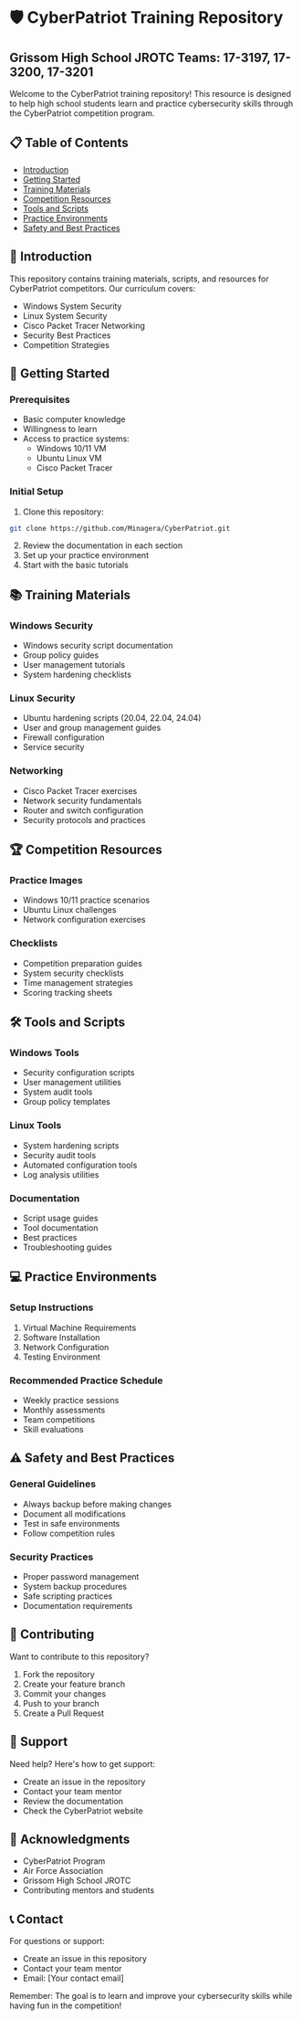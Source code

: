 # 🛡️ CyberPatriot Training Repository
## Grissom High School JROTC Teams: 17-3197, 17-3200, 17-3201

Welcome to the CyberPatriot training repository! This resource is designed to help high school students learn and practice cybersecurity skills through the CyberPatriot competition program.

## 📋 Table of Contents
- [Introduction](#introduction)
- [Getting Started](#getting-started)
- [Training Materials](#training-materials)
- [Competition Resources](#competition-resources)
- [Tools and Scripts](#tools-and-scripts)
- [Practice Environments](#practice-environments)
- [Safety and Best Practices](#safety-and-best-practices)

## 🎯 Introduction

This repository contains training materials, scripts, and resources for CyberPatriot competitors. Our curriculum covers:
- Windows System Security
- Linux System Security
- Cisco Packet Tracer Networking
- Security Best Practices
- Competition Strategies

## 🚀 Getting Started

### Prerequisites
- Basic computer knowledge
- Willingness to learn
- Access to practice systems:
  - Windows 10/11 VM
  - Ubuntu Linux VM
  - Cisco Packet Tracer

### Initial Setup
1. Clone this repository:
```bash
git clone https://github.com/Minagera/CyberPatriot.git
```

2. Review the documentation in each section
3. Set up your practice environment
4. Start with the basic tutorials

## 📚 Training Materials

### Windows Security
- Windows security script documentation
- Group policy guides
- User management tutorials
- System hardening checklists

### Linux Security
- Ubuntu hardening scripts (20.04, 22.04, 24.04)
- User and group management guides
- Firewall configuration
- Service security

### Networking
- Cisco Packet Tracer exercises
- Network security fundamentals
- Router and switch configuration
- Security protocols and practices

## 🏆 Competition Resources

### Practice Images
- Windows 10/11 practice scenarios
- Ubuntu Linux challenges
- Network configuration exercises

### Checklists
- Competition preparation guides
- System security checklists
- Time management strategies
- Scoring tracking sheets

## 🛠️ Tools and Scripts

### Windows Tools
- Security configuration scripts
- User management utilities
- System audit tools
- Group policy templates

### Linux Tools
- System hardening scripts
- Security audit tools
- Automated configuration tools
- Log analysis utilities

### Documentation
- Script usage guides
- Tool documentation
- Best practices
- Troubleshooting guides

## 💻 Practice Environments

### Setup Instructions
1. Virtual Machine Requirements
2. Software Installation
3. Network Configuration
4. Testing Environment

### Recommended Practice Schedule
- Weekly practice sessions
- Monthly assessments
- Team competitions
- Skill evaluations

## ⚠️ Safety and Best Practices

### General Guidelines
- Always backup before making changes
- Document all modifications
- Test in safe environments
- Follow competition rules

### Security Practices
- Proper password management
- System backup procedures
- Safe scripting practices
- Documentation requirements

## 📝 Contributing

Want to contribute to this repository?
1. Fork the repository
2. Create your feature branch
2. Commit your changes
3. Push to your branch
4. Create a Pull Request

## 🤝 Support

Need help? Here's how to get support:
- Create an issue in the repository
- Contact your team mentor
- Review the documentation
- Check the CyberPatriot website

## 🙏 Acknowledgments

- CyberPatriot Program
- Air Force Association
- Grissom High School JROTC
- Contributing mentors and students

## 📞 Contact

For questions or support:
- Create an issue in this repository
- Contact your team mentor
- Email: [Your contact email]

Remember: The goal is to learn and improve your cybersecurity skills while having fun in the competition!
